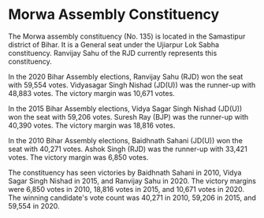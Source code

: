 # Morwa Assembly Constituency

The Morwa assembly constituency (No. 135) is located in the Samastipur district of Bihar. It is a General seat under the Ujiarpur Lok Sabha constituency. Ranvijay Sahu of the RJD currently represents this constituency.

In the 2020 Bihar Assembly elections, Ranvijay Sahu (RJD) won the seat with 59,554 votes. Vidyasagar Singh Nishad (JD(U)) was the runner-up with 48,883 votes. The victory margin was 10,671 votes.

In the 2015 Bihar Assembly elections, Vidya Sagar Singh Nishad (JD(U)) won the seat with 59,206 votes. Suresh Ray (BJP) was the runner-up with 40,390 votes. The victory margin was 18,816 votes.

In the 2010 Bihar Assembly elections, Baidhnath Sahani (JD(U)) won the seat with 40,271 votes. Ashok Singh (RJD) was the runner-up with 33,421 votes. The victory margin was 6,850 votes.

The constituency has seen victories by Baidhnath Sahani in 2010, Vidya Sagar Singh Nishad in 2015, and Ranvijay Sahu in 2020. The victory margins were 6,850 votes in 2010, 18,816 votes in 2015, and 10,671 votes in 2020. The winning candidate's vote count was 40,271 in 2010, 59,206 in 2015, and 59,554 in 2020.
